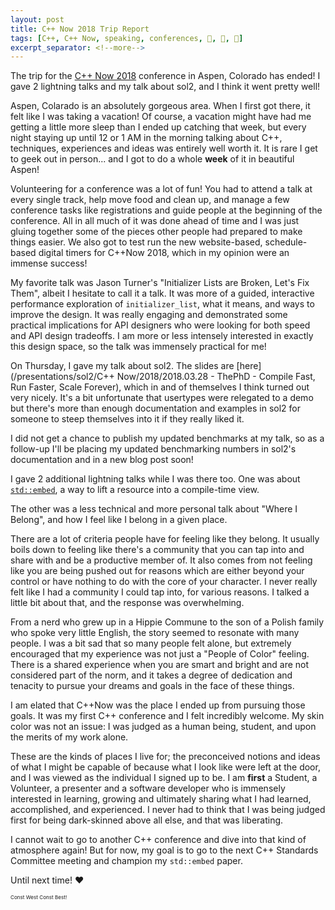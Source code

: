 ```yaml
---
layout: post
title: C++ Now 2018 Trip Report
tags: [C++, C++ Now, speaking, conferences, 🤝, 📣, 📜]
excerpt_separator: <!--more-->
---
```


The trip for the [C++ Now 2018](http://cppnow.org/) conference in Aspen, Colorado has ended! I gave 2 lightning talks and my talk about sol2, and I think it went pretty well!

<!--more-->

Aspen, Colarado is an absolutely gorgeous area. When I first got there, it felt like I was taking a vacation! Of course, a vacation might have had me getting a little more sleep than I ended up catching that week, but every night staying up until 12 or 1 AM in the morning talking about C++, techniques, experiences and ideas was entirely well worth it. It is rare I get to geek out in person... and I got to do a whole **week** of it in beautiful Aspen!

Volunteering for a conference was a lot of fun! You had to attend a talk at every single track, help move food and clean up, and manage a few conference tasks like registrations and guide people at the beginning of the conference. All in all much of it was done ahead of time and I was just gluing together some of the pieces other people had prepared to make things easier. We also got to test run the new website-based, schedule-based digital timers for C++Now 2018, which in my opinion were an immense success!

My favorite talk was Jason Turner's "Initializer Lists are Broken, Let's Fix Them", albeit I hesitate to call it a talk. It was more of a guided, interactive performance exploration of `initializer_list`, what it means, and ways to improve the design. It was really engaging and demonstrated some practical implications for API designers who were looking for both speed and API design tradeoffs. I am more or less intensely interested in exactly this design space, so the talk was immensely practical for me!

On Thursday, I gave my talk about sol2. The slides are [here](/presentations/sol2/C++ Now/2018/2018.03.28 - ThePhD - Compile Fast, Run Faster, Scale Forever), which in and of themselves I think turned out very nicely. It's a bit unfortunate that usertypes were relegated to a demo but there's more than enough documentation and examples in sol2 for someone to steep themselves into it if they really liked it.

I did not get a chance to publish my updated benchmarks at my talk, so as a follow-up I'll be placing my updated benchmarking numbers in sol2's documentation and in a new blog post soon!

I gave 2 additional lightning talks while I was there too. One was about [`std::embed`](https://rawgit.com/ThePhD/embed/master/papers/P1040%20-%20embed.html), a way to lift a resource into a compile-time view.

The other was a less technical and more personal talk about "Where I Belong", and how I feel like I belong in a given place.

There are a lot of criteria people have for feeling like they belong. It usually boils down to feeling like there's a community that you can tap into and share with and be a productive member of. It also comes from not feeling like you are being pushed out for reasons which are either beyond your control or have nothing to do with the core of your character. I never really felt like I had a community I could tap into, for various reasons. I talked a little bit about that, and the response was overwhelming.

From a nerd who grew up in a Hippie Commune to the son of a Polish family who spoke very little English, the story seemed to resonate with many people. I was a bit sad that so many people felt alone, but extremely encouraged that my experience was not just a "People of Color" feeling. There is a shared experience when you are smart and bright and are not considered part of the norm, and it takes a degree of dedication and tenacity to pursue your dreams and goals in the face of these things.

I am elated that C++Now was the place I ended up from pursuing those goals. It was my first C++ conference and I felt incredibly welcome. My skin color was not an issue: I was judged as a human being, student, and upon the merits of my work alone.

These are the kinds of places I live for; the preconceived notions and ideas of what I might be capable of because what I look like were left at the door, and I was viewed as the individual I signed up to be. I am **first** a Student, a Volunteer, a presenter and a software developer who is immensely interested in learning, growing and ultimately sharing what I had learned, accomplished, and experienced. I never had to think that I was being judged first for being dark-skinned above all else, and that was liberating.

I cannot wait to go to another C++ conference and dive into that kind of atmosphere again! But for now, my goal is to go to the next C++ Standards Committee meeting and champion my `std::embed` paper.

Until next time! ♥

<sup><sup><sup>Const West Const Best!</sup></sup></sup>
